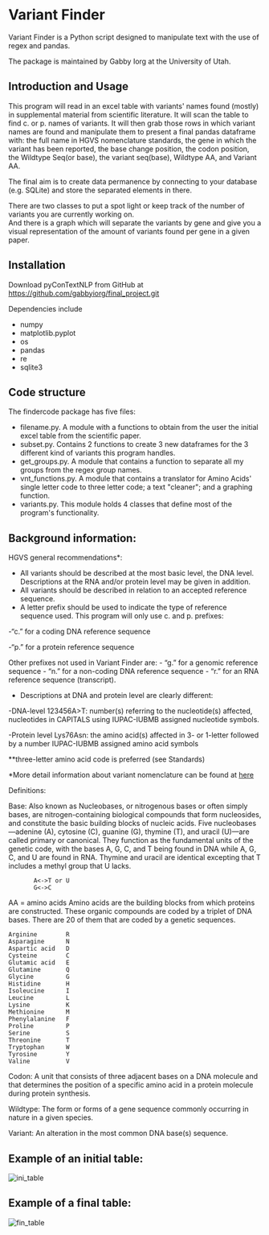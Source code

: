 # Variant Finder

Variant Finder is a Python script designed to manipulate text with the use of regex and pandas.

The package is maintained by Gabby Iorg at the University of Utah.

## Introduction and Usage

This program will read in an excel table with variants' names found (mostly) in supplemental material from scientific literature.
It will scan the table to find c. or p. names of variants.
It will then grab those rows in which variant names are found and manipulate them to present a final pandas dataframe with: the full name in HGVS nomenclature standards, the gene in which the variant has been reported, the base change position, the codon position, the Wildtype Seq(or base), the variant seq(base), Wildtype AA, and Variant AA.

The final aim is to create data permanence by connecting to your database (e.g. SQLite) and store the separated elements in there. 

There are two classes to put a spot light or keep track of the number of variants you are currently working on.  
And there is a graph which will separate the variants by gene and give you a visual representation of the amount of variants found per gene in a given paper. 

## Installation

Download pyConTextNLP from GitHub at https://github.com/gabbyiorg/final_project.git

Dependencies include
- numpy
- matplotlib.pyplot
- os
- pandas
- re
- sqlite3

## Code structure
The findercode package has five files:

- filename.py. A module with a functions to obtain from the user the initial excel table from the scientific paper.
- subset.py. Contains 2 functions to create 3 new dataframes for the 3 different kind of variants this program handles.
- get_groups.py. A module that contains a function to separate all my groups from the regex group names.
- vnt_functions.py. A module that contains a translator for Amino Acids' single letter code to three letter code; a text "cleaner"; and a graphing function.
- variants.py. This module holds 4 classes that define most of the program's functionality.   

## Background information: 

HGVS general recommendations*: 
 - All variants should be described at the most basic level, the DNA level. Descriptions at the RNA and/or protein level may be given in addition.
 - All variants should be described in relation to an accepted reference sequence. 
 - A letter prefix should be used to indicate the type of reference sequence used. This program will only use c. and p. prefixes:
 
  -“c.” for a coding DNA reference sequence
  
  -“p.” for a protein reference sequence
  
   Other prefixes not used in Variant Finder are:
       - “g.” for a genomic reference sequence
       - “n.” for a non-coding DNA reference sequence
       - “r.” for an RNA reference sequence (transcript).
       
- Descriptions at DNA and protein level are clearly different:

-DNA-level 123456A>T: number(s) referring to the nucleotide(s) affected, nucleotides in CAPITALS using IUPAC-IUBMB assigned nucleotide symbols.
       
-Protein level Lys76Asn: the amino acid(s) affected in 3- or 1-letter followed by a number IUPAC-IUBMB assigned amino acid symbols 
    
**three-letter amino acid code is preferred (see Standards)

*More detail information about variant nomenclature can be found at [here](http://varnomen.hgvs.org/recommendations/general/)

Definitions: 

Base: Also known as Nucleobases, or nitrogenous bases or often simply bases, are nitrogen-containing biological compounds that form nucleosides, and constitute the basic building blocks of nucleic acids. Five nucleobases—adenine (A), cytosine (C), guanine (G), thymine (T), and uracil (U)—are called primary or canonical. They function as the fundamental units of the genetic code, with the bases A, G, C, and T being found in DNA while A, G, C, and U are found in RNA. Thymine and uracil are identical excepting that T includes a methyl group that U lacks.
```
       A<->T or U
       G<->C
```
AA = amino acids
 Amino acids are the building blocks from which proteins are constructed. These organic compounds are coded by a triplet of DNA bases. There are 20 of them that are coded by a genetic sequences.
          
    Arginine        R
    Asparagine      N
    Aspartic acid   D
    Cysteine        C
    Glutamic acid   E
    Glutamine       Q
    Glycine         G
    Histidine       H 
    Isoleucine      I
    Leucine         L 
    Lysine          K
    Methionine      M
    Phenylalanine   F
    Proline         P
    Serine          S
    Threonine       T
    Tryptophan      W
    Tyrosine        Y
    Valine          V

Codon: A unit that consists of three adjacent bases on a DNA molecule and that determines the position of a specific amino acid in a protein molecule during protein synthesis.

Wildtype: The form or forms of a gene sequence commonly occurring in nature in a given species. 

Variant: An alteration in the most common DNA base(s) sequence. 

## Example of an initial table:

![ini_table](https://user-images.githubusercontent.com/29233838/34282672-914d37ae-e684-11e7-8bc0-ba9a70f81d4d.JPG)


## Example of a final table:

![fin_table](https://user-images.githubusercontent.com/29233838/34282745-12ccf508-e685-11e7-94ed-dc38710412a4.JPG)
